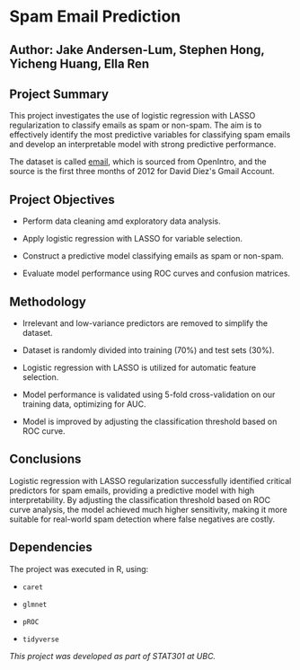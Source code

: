# Spam Email Prediction

## Author: Jake Andersen-Lum, Stephen Hong, Yicheng Huang, Ella Ren

## Project Summary
This project investigates the use of logistic regression with LASSO regularization to classify emails as spam or non-spam. The aim is to effectively identify the most predictive variables for classifying spam emails and develop an interpretable model with strong predictive performance.

The dataset is called [email](https://www.openintro.org/data/index.php?data=email), which is sourced from OpenIntro, and the source is the first three months of 2012 for David Diez's Gmail Account.

## Project Objectives

- Perform data cleaning amd exploratory data analysis.

- Apply logistic regression with LASSO for variable selection.

- Construct a predictive model classifying emails as spam or non-spam.

- Evaluate model performance using ROC curves and confusion matrices.

## Methodology

- Irrelevant and low-variance predictors are removed to simplify the dataset.

- Dataset is randomly divided into training (70%) and test sets (30%).

- Logistic regression with LASSO is utilized for automatic feature selection.

- Model performance is validated using 5-fold cross-validation on our training data, optimizing for AUC.

- Model is improved by adjusting the classification threshold based on ROC curve.

## Conclusions

Logistic regression with LASSO regularization successfully identified critical predictors for spam emails, providing a predictive model with high interpretability. By adjusting the classification threshold based on ROC curve analysis, the model achieved much higher sensitivity, making it more suitable for real-world spam detection where false negatives are costly.

## Dependencies

The project was executed in R, using:

- `caret`

- `glmnet`

- `pROC`

- `tidyverse`

*This project was developed as part of STAT301 at UBC.*
